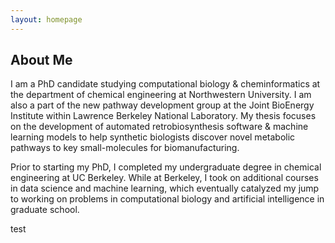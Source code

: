 ```yaml
---
layout: homepage
---
```


## About Me

I am a PhD candidate studying computational biology & cheminformatics at the department of chemical engineering at Northwestern University. I am also a part of the new pathway development group at the Joint BioEnergy Institute within Lawrence Berkeley National Laboratory. My thesis focuses on the development of automated retrobiosynthesis software & machine learning models to help synthetic biologists discover novel metabolic pathways to key small-molecules for biomanufacturing. 

Prior to starting my PhD, I completed my undergraduate degree in chemical engineering at UC Berkeley. While at Berkeley, I took on additional courses in data science and machine learning, which eventually catalyzed my jump to working on problems in computational biology and artificial intelligence in graduate school.

test